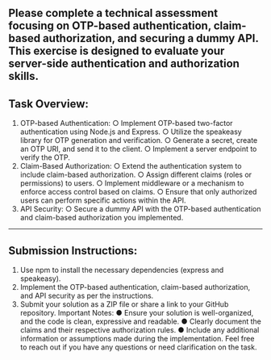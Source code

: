 Please complete a technical assessment focusing on OTP-based authentication,
claim-based authorization, and securing a dummy API. This exercise is designed to
evaluate your server-side authentication and authorization skills.
--------------
Task Overview:
--------------
1. OTP-based Authentication:
○ Implement OTP-based two-factor authentication using Node.js and
Express.
○ Utilize the speakeasy library for OTP generation and verification.
○ Generate a secret, create an OTP URI, and send it to the client.
○ Implement a server endpoint to verify the OTP.
2. Claim-Based Authorization:
○ Extend the authentication system to include claim-based authorization.
○ Assign different claims (roles or permissions) to users.
○ Implement middleware or a mechanism to enforce access control based
on claims.
○ Ensure that only authorized users can perform specific actions within the
API.
3. API Security:
○ Secure a dummy API with the OTP-based authentication and claim-based
authorization you implemented.
------------------------
Submission Instructions:
------------------------
1. Use npm to install the necessary dependencies (express and speakeasy).
2. Implement the OTP-based authentication, claim-based authorization, and API
security as per the instructions.
3. Submit your solution as a ZIP file or share a link to your GitHub repository.
Important Notes:
● Ensure your solution is well-organized, and the code is clean, expressive and
readable.
● Clearly document the claims and their respective authorization rules.
● Include any additional information or assumptions made during the
implementation.
Feel free to reach out if you have any questions or need clarification on the task.